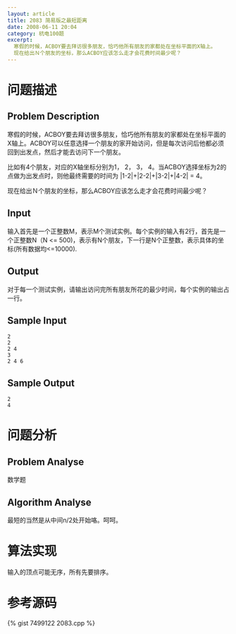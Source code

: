 ```yaml
---
layout: article
title: 2083 简易版之最短距离
date: 2008-06-11 20:04
category: 杭电100题
excerpt:
  寒假的时候，ACBOY要去拜访很多朋友，恰巧他所有朋友的家都处在坐标平面的X轴上。
  现在给出Ｎ个朋友的坐标，那么ACBOY应该怎么走才会花费时间最少呢？
---
```

# 问题描述

## Problem Description

寒假的时候，ACBOY要去拜访很多朋友，恰巧他所有朋友的家都处在坐标平面的X轴上。ACBOY可以任意选择一个朋友的家开始访问，但是每次访问后他都必须回到出发点，然后才能去访问下一个朋友。

比如有4个朋友，对应的X轴坐标分别为1， 2， 3， 4。当ACBOY选择坐标为2的点做为出发点时，则他最终需要的时间为 |1-2|+|2-2|+|3-2|+|4-2| = 4。

现在给出Ｎ个朋友的坐标，那么ACBOY应该怎么走才会花费时间最少呢？

## Input

输入首先是一个正整数M，表示M个测试实例。每个实例的输入有2行，首先是一个正整数N（N <= 500)，表示有N个朋友，下一行是N个正整数，表示具体的坐标(所有数据均<=10000).

## Output

对于每一个测试实例，请输出访问完所有朋友所花的最少时间，每个实例的输出占一行。

## Sample Input

    2
    2
    2 4
    3
    2 4 6

## Sample Output

    2
    4

# 问题分析

## Problem Analyse

数学题

## Algorithm Analyse

最短的当然是从中间n/2处开始咯。呵呵。

# 算法实现

输入的顶点可能无序，所有先要排序。

# 参考源码

{% gist 7499122 2083.cpp %}
